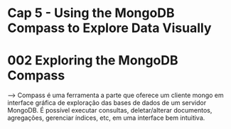 # Cap 5 - Using the MongoDB Compass to Explore Data Visually

# 002 Exploring the MongoDB Compass
--> Compass é uma ferramenta a parte que oferece um cliente mongo em interface gráfica de exploração das 
bases de dados de um servidor MongoDB. É possível executar consultas, deletar/alterar documentos, agregações, 
gerenciar índices, etc, em uma interface bem intuitiva.